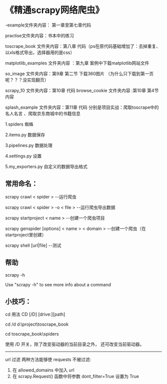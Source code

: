 # 《精通scrapy网络爬虫》 
  -example文件夹内容： 第一章至第七章代码
  
  practise文件夹内容：书本中的练习

  toscrape_book 文件夹内容：第八章 代码（ps在原代码基础增加了：去掉重复、以xls格式导出，选择器用的是css）

  matplotlib_examples 文件夹内容 ：第九章 案例中下载matplotlib网站文件

  so_image 文件夹内容：第9章 第二节 下载360图片 （为什么只下载到第一页呢？？？没实现翻页）

  scrapy_10 文件夹内容：第10章 代码
  browse_cookie 文件夹内容 :第10章 第4节 内容
  
  splash_example 文件夹内容：第11章 代码 分别是项目实战：爬取toscrape中的名人名言 、爬取京东商城中的书籍信息
  
  

1.spiders 蜘蛛

2.items.py 数据保存

3.pipelines.py 数据处理

4.settings.py 设置

5.my_exporters.py 自定义的数据导出格式


## 常用命名：

scrapy crawl < spider > --运行爬虫
  
scrapy crawl < spider > -o < file > --运行爬虫导出数据

scrapy startproject < name > --创建一个爬虫项目
  
scrapy genspider [options] < name >  < domain > --创建一个爬虫（在startproject里创建）

scrapy shell [url|file] --测试

## 帮助

scrapy -h

Use "scrapy <command> -h" to see more info about a command


## 小技巧：

cd 用法 CD [/D] [drive:][path]

cd /d d:\project\toscrape_book

cd toscrape_book\spiders

使用 /D 开关，除了改变驱动器的当前目录之外， 还可改变当前驱动器。

-----------------------
url 过滤
两种方法能够使 requests 不被过滤: 
1. 在 allowed_domains 中加入 url 
2. 在 scrapy.Request() 函数中将参数 dont_filter=True 设置为 True
